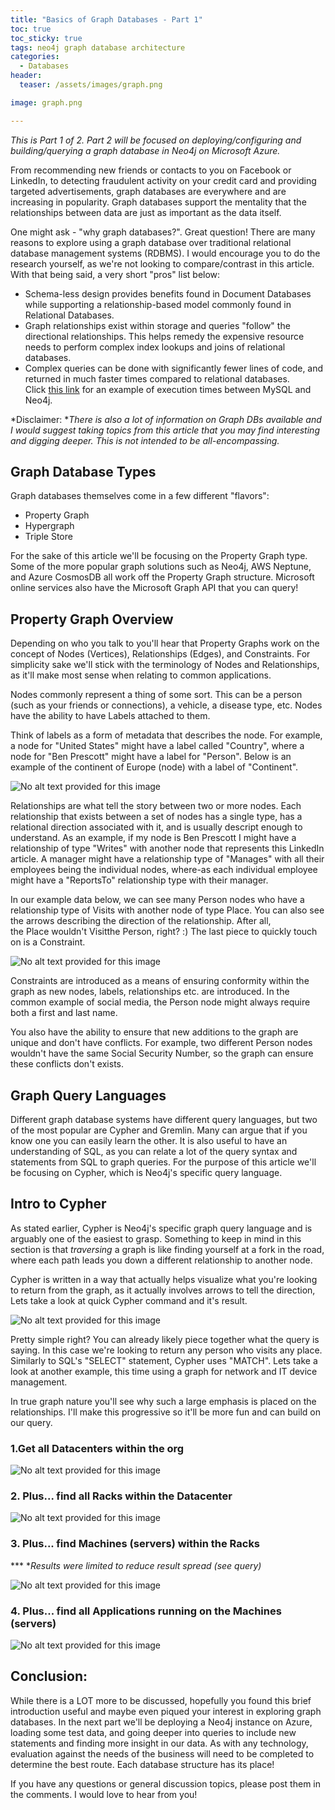 ```yaml
---
title: "Basics of Graph Databases - Part 1"
toc: true
toc_sticky: true
tags: neo4j graph database architecture
categories:
  - Databases
header:
  teaser: /assets/images/graph.png

image: graph.png

---
```

*This is Part 1 of 2. Part 2 will be focused on deploying/configuring and building/querying a graph database in Neo4j on Microsoft Azure.*

From recommending new friends or contacts to you on Facebook or LinkedIn, to detecting fraudulent activity on your credit card and providing targeted advertisements, graph databases are everywhere and are increasing in popularity. Graph databases support the mentality that the relationships between data are just as important as the data itself.

One might ask - "why graph databases?". Great question! There are many reasons to explore using a graph database over traditional relational database management systems (RDBMS). I would encourage you to do the research yourself, as we're not looking to compare/contrast in this article. With that being said, a very short "pros" list below:

-   Schema-less design provides benefits found in Document Databases while supporting a relationship-based model commonly found in Relational Databases.
-   Graph relationships exist within storage and queries "follow" the directional relationships. This helps remedy the expensive resource needs to perform complex index lookups and joins of relational databases.
-   Complex queries can be done with significantly fewer lines of code, and returned in much faster times compared to relational databases. Click [this link](https://neo4j.com/news/how-much-faster-is-a-graph-database-really/) for an example of execution times between MySQL and Neo4j.

*Disclaimer: **There is also a lot of information on Graph DBs available and I would suggest taking topics from this article that you may find interesting and digging deeper. This is not intended to be all-encompassing.*

Graph Database Types
--------------------

Graph databases themselves come in a few different "flavors":

-   Property Graph
-   Hypergraph
-   Triple Store

For the sake of this article we'll be focusing on the Property Graph type. Some of the more popular graph solutions such as Neo4j, AWS Neptune, and Azure CosmosDB all work off the Property Graph structure. Microsoft online services also have the Microsoft Graph API that you can query!

Property Graph Overview
-----------------------

Depending on who you talk to you'll hear that Property Graphs work on the concept of Nodes (Vertices), Relationships (Edges), and Constraints. For simplicity sake we'll stick with the terminology of Nodes and Relationships, as it'll make most sense when relating to common applications.

Nodes commonly represent a thing of some sort. This can be a person (such as your friends or connections), a vehicle, a disease type, etc. Nodes have the ability to have Labels attached to them.

Think of labels as a form of metadata that describes the node. For example, a node for "United States" might have a label called "Country", where a node for "Ben Prescott" might have a label for "Person". Below is an example of the continent of Europe (node) with a label of "Continent".

![No alt text provided for this image](https://media-exp1.licdn.com/dms/image/C5612AQH7_Ba9txJKyQ/article-inline_image-shrink_1000_1488/0/1606767242461?e=1622073600&v=beta&t=G7fqJ7IAuqXfFywoQtjpEpRJbjc8E8BINrwLqT2UxRw)

Relationships are what tell the story between two or more nodes. Each relationship that exists between a set of nodes has a single type, has a relational direction associated with it, and is usually descript enough to understand. As an example, if my node is Ben Prescott I might have a relationship of type "Writes" with another node that represents this LinkedIn article. A manager might have a relationship type of "Manages" with all their employees being the individual nodes, where-as each individual employee might have a "ReportsTo" relationship type with their manager.

In our example data below, we can see many Person nodes who have a relationship type of Visits with another node of type Place. You can also see the arrows describing the direction of the relationship. After all, the Place wouldn't Visitthe Person, right? :) The last piece to quickly touch on is a Constraint.

![No alt text provided for this image](https://media-exp1.licdn.com/dms/image/C5612AQGuaFtPjSGMOw/article-inline_image-shrink_1000_1488/0/1606767775953?e=1622073600&v=beta&t=lyne_MEZ1095E5IHB5ixIz3XqxCEbBBJUTyNpHSefbw)

Constraints are introduced as a means of ensuring conformity within the graph as new nodes, labels, relationships etc. are introduced. In the common example of social media, the Person node might always require both a first and last name.

You also have the ability to ensure that new additions to the graph are unique and don't have conflicts. For example, two different Person nodes wouldn't have the same Social Security Number, so the graph can ensure these conflicts don't exists.

Graph Query Languages
---------------------

Different graph database systems have different query languages, but two of the most popular are Cypher and Gremlin. Many can argue that if you know one you can easily learn the other. It is also useful to have an understanding of SQL, as you can relate a lot of the query syntax and statements from SQL to graph queries. For the purpose of this article we'll be focusing on Cypher, which is Neo4j's specific query language.

Intro to Cypher
---------------

As stated earlier, Cypher is Neo4j's specific graph query language and is arguably one of the easiest to grasp. Something to keep in mind in this section is that *traversing* a graph is like finding yourself at a fork in the road, where each path leads you down a different relationship to another node.

Cypher is written in a way that actually helps visualize what you're looking to return from the graph, as it actually involves arrows to tell the direction, Lets take a look at quick Cypher command and it's result.

![No alt text provided for this image](https://media-exp1.licdn.com/dms/image/C4E12AQGZ1MkTGhpUZg/article-inline_image-shrink_1000_1488/0/1606769976081?e=1622073600&v=beta&t=xo6n-noVYMHH6bGH6Yu7qE5IlWTgVuW6heH9J-HkEi4)

Pretty simple right? You can already likely piece together what the query is saying. In this case we're looking to return any person who visits any place. Similarly to SQL's "SELECT" statement, Cypher uses "MATCH". Lets take a look at another example, this time using a graph for network and IT device management.

In true graph nature you'll see why such a large emphasis is placed on the relationships. I'll make this progressive so it'll be more fun and can build on our query.

### 1.Get all Datacenters within the org

![No alt text provided for this image](https://media-exp1.licdn.com/dms/image/C4E12AQH-a9dONLE3OA/article-inline_image-shrink_1000_1488/0/1606774466447?e=1622073600&v=beta&t=kzhikm6cpAEXxGhYwhX12hMhReYe4cFlSwPHtQ7-03k)

### 2\. Plus... find all Racks within the Datacenter

![No alt text provided for this image](https://media-exp1.licdn.com/dms/image/C4E12AQFBIm_JDd_vog/article-inline_image-shrink_1500_2232/0/1606774645626?e=1622073600&v=beta&t=XeHpifYVqGhJLZi3TIrUAF8Ob2_aYqX5LcyiOslLhfo)

### 3\. Plus... find Machines (servers) within the Racks

*** **Results were limited to reduce result spread (see query)*


![No alt text provided for this image](https://media-exp1.licdn.com/dms/image/C4E12AQFYYihBLAqNfg/article-inline_image-shrink_1000_1488/0/1606775045935?e=1622073600&v=beta&t=doojysA10bLOsrz5vAaNCNu8VDUNalYj96X_N0OG-PM)

### 4\. Plus... find all Applications running on the Machines (servers)

![No alt text provided for this image](https://media-exp1.licdn.com/dms/image/C4E12AQGSLgiEBQ9BVg/article-inline_image-shrink_1500_2232/0/1606775470824?e=1622073600&v=beta&t=ZxCs-iJO4uWKzb79r24varugHnRkqLMYF-Q_NVHC6Ww)

Conclusion:
-----------

While there is a LOT more to be discussed, hopefully you found this brief introduction useful and maybe even piqued your interest in exploring graph databases. In the next part we'll be deploying a Neo4j instance on Azure, loading some test data, and going deeper into queries to include new statements and finding more insight in our data. As with any technology, evaluation against the needs of the business will need to be completed to determine the best route. Each database structure has its place!

If you have any questions or general discussion topics, please post them in the comments. I would love to hear from you!